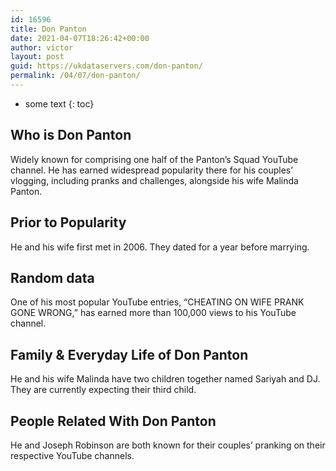 ```yaml
---
id: 16596
title: Don Panton
date: 2021-04-07T18:26:42+00:00
author: victor
layout: post
guid: https://ukdataservers.com/don-panton/
permalink: /04/07/don-panton/
---
```


* some text
{: toc}


## Who is Don Panton



Widely known for comprising one half of the Panton&#8217;s Squad YouTube channel. He has earned widespread popularity there for his couples&#8217; vlogging, including pranks and challenges, alongside his wife Malinda Panton.

                
                
                
## Prior to Popularity



He and his wife first met in 2006. They dated for a year before marrying.

                
                
                
## Random data



One of his most popular YouTube entries, &#8220;CHEATING ON WIFE PRANK GONE WRONG,&#8221; has earned more than 100,000 views to his YouTube channel.

                
                
                
## Family & Everyday Life of Don Panton



He and his wife Malinda have two children together named Sariyah and DJ. They are currently expecting their third child. 

                
                
                
## People Related With Don Panton



He and Joseph Robinson are both known for their couples&#8217; pranking on their respective YouTube channels.

                
              
            
          
          
          